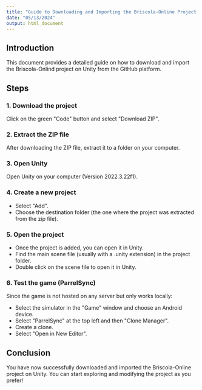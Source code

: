 ```yaml
---
title: "Guide to Downloading and Importing the Briscola-Online Project on Unity"
date: "05/13/2024"
output: html_document
---
```


## Introduction

This document provides a detailed guide on how to download and import the Briscola-Onlind project on Unity from the GitHub platform.

## Steps

### 1. Download the project

Click on the green "Code" button and select "Download ZIP".

### 2. Extract the ZIP file

After downloading the ZIP file, extract it to a folder on your computer.

### 3. Open Unity

Open Unity on your computer (Version 2022.3.22f1).

### 4. Create a new project

- Select "Add".
- Choose the destination folder (the one where the project was extracted from the zip file).

### 5. Open the project

- Once the project is added, you can open it in Unity.
- Find the main scene file (usually with a .unity extension) in the project folder.
- Double click on the scene file to open it in Unity.

### 6. Test the game (ParrelSync)

Since the game is not hosted on any server but only works locally:
- Select the simulator in the "Game" window and choose an Android device.
- Select "ParrelSync" at the top left and then "Clone Manager".
- Create a clone.
- Select "Open in New Editor".

## Conclusion

You have now successfully downloaded and imported the Briscola-Online project on Unity. You can start exploring and modifying the project as you prefer!
